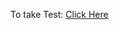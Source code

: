 To take Test: [Click Here](https://docs.google.com/forms/d/1fjoKZhzv669zxUnu1ma197IDTEg2m4z_hAhvbQ80fwg/prefill)
